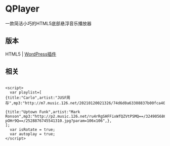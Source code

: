# QPlayer
一款简洁小巧的HTML5底部悬浮音乐播放器

## 版本

 HTML5 | [WordPress插件](https://github.com/Jrohy/QPlayer-WordPress-Plugin)

## 相关
```language

<script>
  var playlist=[
{title:"Carlo",artist:"JUSF周存",mp3:"http://m7.music.126.net/20210120021326/74d6d0a63308837b00fca4049900b01d/ymusic/8b98/bdaf/c737/7ce6db200bb9af704042820c4bbad418.mp3",cover:"img/c/1.jpg",},

{title:"Uptown Funk",artist:"Mark Ronson",mp3:"http://p2.music.126.net/ru4rRgSHFFixWfQZVtPSMQ==/3249056861081712.mp3",cover:"http://p4.music.126.net/G2nCsXpMc81lcUY-pOHr9Q==/2528876745541310.jpg?param=106x106",},
];
  var isRotate = true;
  var autoplay = true;
</script>

```




